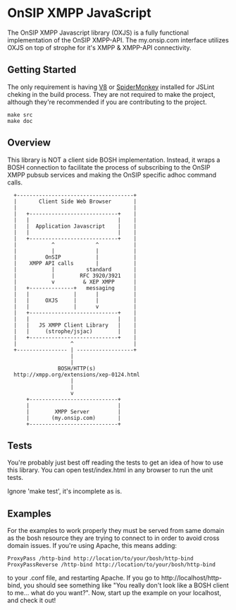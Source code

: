 OnSIP XMPP JavaScript
=====================

The OnSIP XMPP Javascript library (OXJS) is a fully functional
implementation of the OnSIP XMPP-API.  The my.onsip.com interface
utilizes OXJS on top of strophe for it's XMPP & XMPP-API connectivity.

Getting Started
---------------
The only requirement is having [V8](http://code.google.com/p/v8/) or [SpiderMonkey](http://www.mozilla.org/js/spidermonkey/) installed for JSLint cheking in the build process. They are not required to make the project, although they're recommended if you are contributing to the project.

    make src
    make doc

Overview
--------
This library is NOT a client side BOSH implementation. Instead, it wraps a BOSH connection to facilitate the process of subscribing to the OnSIP XMPP pubsub services and making the OnSIP specific adhoc command calls.


      +-------------------------------------+
      |       Client Side Web Browser       |
      |                                     |
      |   +----------------------------+    |
      |   |                            |    |
      |   |  Application Javascript    |    |
      |   |                            |    |
      |   +----------------------------+    |
      |           ^             ^           |
      |           |             |           |
      |         OnSIP           |           |
      |    XMPP API calls       |           |
      |           |          standard       |
      |           |        RFC 3920/3921    |
      |           v         & XEP XMPP      |
      |   +--------------+   messaging      |
      |   |              |      |           |
      |   |     OXJS     |      |           |
      |   |              |      v           |
      |   +----------------------------+    |
      |   |                            |    |
      |   |   JS XMPP Client Library   |    |
      |   |     (strophe/jsjac)        |    |
      |   +----------------------------+    |
      |                 ^                   |
      +---------------- | ------------------+
                        |
                        |
                    BOSH/HTTP(s)
      http://xmpp.org/extensions/xep-0124.html
                        |
                        |
                        v
          +----------------------------+
          |                            |
          |        XMPP Server         |
          |       (my.onsip.com)       |
          +----------------------------+

Tests
-----
You're probably just best off reading the tests to get an idea of how to use this library. You can open test/index.html in any browser to run the unit tests.

Ignore 'make test', it's incomplete as is.

Examples
--------
For the examples to work properly they must be served from same domain as the bosh resource they are trying to connect to in order to avoid cross domain issues. If you're using Apache, this means adding:

    ProxyPass /http-bind http://location/to/your/bosh/http-bind
    ProxyPassReverse /http-bind http://location/to/your/bosh/http-bind

to your .conf file, and restarting Apache. If you go to http://localhost/http-bind, you should see something like "You really don't look like a BOSH client to me... what do you want?". Now, start up the example on your localhost, and check it out!
